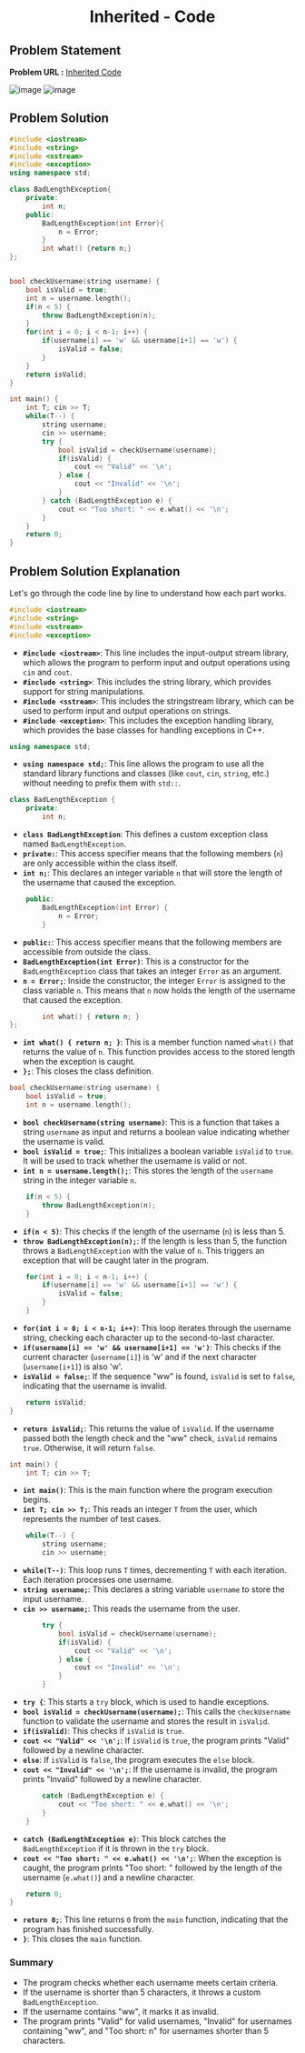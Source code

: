 <h1 align='center'>Inherited - Code</h1>

## Problem Statement

**Problem URL :** [Inherited Code](https://www.hackerrank.com/challenges/inherited-code/problem?isFullScreen=true)

![image](https://github.com/user-attachments/assets/86cd02e1-8a83-411a-88f7-f018085579bf)
![image](https://github.com/user-attachments/assets/73d86a35-4f75-4867-aeec-0f6c67b481e3)


## Problem Solution
```cpp
#include <iostream>
#include <string>
#include <sstream>
#include <exception>
using namespace std;

class BadLengthException{
    private:
        int n;
    public:
        BadLengthException(int Error){
            n = Error;
        }
        int what() {return n;}
};


bool checkUsername(string username) {
	bool isValid = true;
	int n = username.length();
	if(n < 5) {
		throw BadLengthException(n);
	}
	for(int i = 0; i < n-1; i++) {
		if(username[i] == 'w' && username[i+1] == 'w') {
			isValid = false;
		}
	}
	return isValid;
}

int main() {
	int T; cin >> T;
	while(T--) {
		string username;
		cin >> username;
		try {
			bool isValid = checkUsername(username);
			if(isValid) {
				cout << "Valid" << '\n';
			} else {
				cout << "Invalid" << '\n';
			}
		} catch (BadLengthException e) {
			cout << "Too short: " << e.what() << '\n';
		}
	}
	return 0;
}
```

## Problem Solution Explanation

Let's go through the code line by line to understand how each part works.

```cpp
#include <iostream>
#include <string>
#include <sstream>
#include <exception>
```
- **`#include <iostream>`**: This line includes the input-output stream library, which allows the program to perform input and output operations using `cin` and `cout`.
- **`#include <string>`**: This includes the string library, which provides support for string manipulations.
- **`#include <sstream>`**: This includes the stringstream library, which can be used to perform input and output operations on strings.
- **`#include <exception>`**: This includes the exception handling library, which provides the base classes for handling exceptions in C++.

```cpp
using namespace std;
```
- **`using namespace std;`**: This line allows the program to use all the standard library functions and classes (like `cout`, `cin`, `string`, etc.) without needing to prefix them with `std::`.

```cpp
class BadLengthException {
    private:
        int n;
```
- **`class BadLengthException`**: This defines a custom exception class named `BadLengthException`.
- **`private:`**: This access specifier means that the following members (`n`) are only accessible within the class itself.
- **`int n;`**: This declares an integer variable `n` that will store the length of the username that caused the exception.

```cpp
    public:
        BadLengthException(int Error) {
            n = Error;
        }
```
- **`public:`**: This access specifier means that the following members are accessible from outside the class.
- **`BadLengthException(int Error)`**: This is a constructor for the `BadLengthException` class that takes an integer `Error` as an argument.
- **`n = Error;`**: Inside the constructor, the integer `Error` is assigned to the class variable `n`. This means that `n` now holds the length of the username that caused the exception.

```cpp
        int what() { return n; }
};
```
- **`int what() { return n; }`**: This is a member function named `what()` that returns the value of `n`. This function provides access to the stored length when the exception is caught.
- **`};`**: This closes the class definition.

```cpp
bool checkUsername(string username) {
    bool isValid = true;
    int n = username.length();
```
- **`bool checkUsername(string username)`**: This is a function that takes a string `username` as input and returns a boolean value indicating whether the username is valid.
- **`bool isValid = true;`**: This initializes a boolean variable `isValid` to `true`. It will be used to track whether the username is valid or not.
- **`int n = username.length();`**: This stores the length of the `username` string in the integer variable `n`.

```cpp
    if(n < 5) {
        throw BadLengthException(n);
    }
```
- **`if(n < 5)`**: This checks if the length of the username (`n`) is less than 5.
- **`throw BadLengthException(n);`**: If the length is less than 5, the function throws a `BadLengthException` with the value of `n`. This triggers an exception that will be caught later in the program.

```cpp
    for(int i = 0; i < n-1; i++) {
        if(username[i] == 'w' && username[i+1] == 'w') {
            isValid = false;
        }
    }
```
- **`for(int i = 0; i < n-1; i++)`**: This loop iterates through the username string, checking each character up to the second-to-last character.
- **`if(username[i] == 'w' && username[i+1] == 'w')`**: This checks if the current character (`username[i]`) is 'w' and if the next character (`username[i+1]`) is also 'w'.
- **`isValid = false;`**: If the sequence "ww" is found, `isValid` is set to `false`, indicating that the username is invalid.

```cpp
    return isValid;
}
```
- **`return isValid;`**: This returns the value of `isValid`. If the username passed both the length check and the "ww" check, `isValid` remains `true`. Otherwise, it will return `false`.

```cpp
int main() {
    int T; cin >> T;
```
- **`int main()`**: This is the main function where the program execution begins.
- **`int T; cin >> T;`**: This reads an integer `T` from the user, which represents the number of test cases.

```cpp
    while(T--) {
        string username;
        cin >> username;
```
- **`while(T--)`**: This loop runs `T` times, decrementing `T` with each iteration. Each iteration processes one username.
- **`string username;`**: This declares a string variable `username` to store the input username.
- **`cin >> username;`**: This reads the username from the user.

```cpp
        try {
            bool isValid = checkUsername(username);
            if(isValid) {
                cout << "Valid" << '\n';
            } else {
                cout << "Invalid" << '\n';
            }
        }
```
- **`try {`**: This starts a `try` block, which is used to handle exceptions.
- **`bool isValid = checkUsername(username);`**: This calls the `checkUsername` function to validate the username and stores the result in `isValid`.
- **`if(isValid)`**: This checks if `isValid` is `true`.
- **`cout << "Valid" << '\n';`**: If `isValid` is `true`, the program prints "Valid" followed by a newline character.
- **`else`**: If `isValid` is `false`, the program executes the `else` block.
- **`cout << "Invalid" << '\n';`**: If the username is invalid, the program prints "Invalid" followed by a newline character.

```cpp
        catch (BadLengthException e) {
            cout << "Too short: " << e.what() << '\n';
        }
    }
```
- **`catch (BadLengthException e)`**: This block catches the `BadLengthException` if it is thrown in the `try` block.
- **`cout << "Too short: " << e.what() << '\n';`**: When the exception is caught, the program prints "Too short: " followed by the length of the username (`e.what()`) and a newline character.

```cpp
    return 0;
}
```
- **`return 0;`**: This line returns `0` from the `main` function, indicating that the program has finished successfully.
- **`}`**: This closes the `main` function.

### Summary

- The program checks whether each username meets certain criteria.
- If the username is shorter than 5 characters, it throws a custom `BadLengthException`.
- If the username contains "ww", it marks it as invalid.
- The program prints "Valid" for valid usernames, "Invalid" for usernames containing "ww", and "Too short: n" for usernames shorter than 5 characters.
